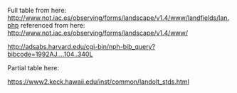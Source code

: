 
Full table from here:
http://www.not.iac.es/observing/forms/landscape/v1.4/www/landfields/lan.php
referenced from here:
http://www.not.iac.es/observing/forms/landscape/v1.4/www/



http://adsabs.harvard.edu/cgi-bin/nph-bib_query?bibcode=1992AJ....104..340L

Partial table here:

https://www2.keck.hawaii.edu/inst/common/landolt_stds.html
